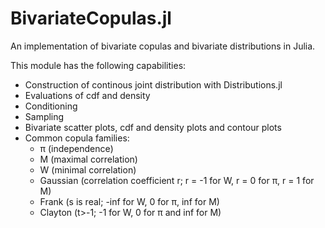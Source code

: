 # BivariateCopulas.jl

An implementation of bivariate copulas and bivariate distributions in Julia.

This module has the following capabilities:
* Construction of continous joint distribution with Distributions.jl
* Evaluations of cdf and density
* Conditioning
* Sampling
* Bivariate scatter plots, cdf and density plots and contour plots
* Common copula families:
  * π (independence)
  * M (maximal correlation)
  * W (minimal correlation)
  * Gaussian (correlation coefficient r; r = -1 for W, r = 0 for π, r = 1 for M)
  * Frank (s is real; -inf for W, 0 for π, inf for M)
  * Clayton (t>-1; -1 for W, 0 for π and inf for M)

